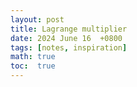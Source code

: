 ```yaml
---
layout: post
title: Lagrange multiplier 
date: 2024 June 16  +0800
tags: [notes, inspiration]
math: true
toc:  true
---
```

